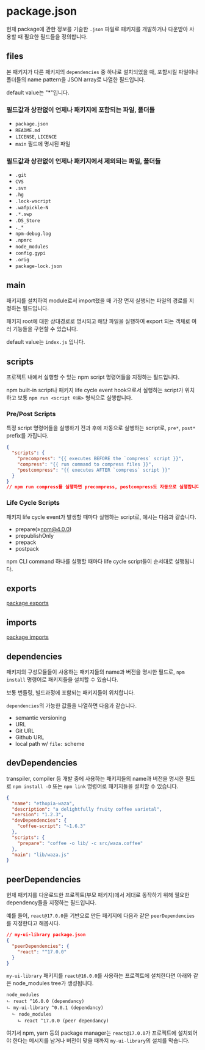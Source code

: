 # package.json

현재 package에 관한 정보를 기술한 `.json` 파일로 패키지를 개발하거나 다운받아 사용할 때 필요한 필드들을 정의합니다.

## files

본 패키지가 다른 패키지의 `dependencies` 중 하나로 설치되었을 때, 포함시킬 파일이나 폴더들의 name pattern을 JSON array로 나열한 필드입니다.

default value는 "\*"입니다.

### 필드값과 상관없이 언제나 패키지에 포함되는 파일, 폴더들

- `package.json`
- `README.md`
- `LICENSE`, `LICENCE`
- `main` 필드에 명시된 파일

### 필드값과 상관없이 언제나 패키지에서 제외되는 파일, 폴더들

- `.git`
- `CVS`
- `.svn`
- `.hg`
- `.lock-wscript`
- `.wafpickle-N`
- `.*.swp`
- `.DS_Store`
- `._*`
- `npm-debug.log`
- `.npmrc`
- `node_modules`
- `config.gypi`
- `.orig`
- `package-lock.json`

## main

패키지를 설치하여 module로서 import했을 때 가장 먼저 실행되는 파일의 경로를 지정하는 필드입니다.

패키지 root에 대한 상대경로로 명시되고 해당 파일을 실행하여 export 되는 객체로 여러 기능들을 구현할 수 있습니다.

default value는 `index.js` 입니다.

## scripts

프로젝트 내에서 실행할 수 있는 npm script 명령어들을 지정하는 필드입니다.

npm built-in script나 패키지 life cycle event hook으로서 실행하는 script가 위치하고 보통 `npm run <script 이름>` 형식으로 실행합니다.

### Pre/Post Scripts

특정 script 명령어들을 실행하기 전과 후에 자동으로 실행하는 script로, `pre*`, `post*` prefix를 가집니다.

```json
{
  "scripts": {
    "precompress": "{{ executes BEFORE the `compress` script }}",
    "compress": "{{ run command to compress files }}",
    "postcompress": "{{ executes AFTER `compress` script }}"
  }
}
// npm run compress를 실행하면 precompress, postcompress도 자동으로 실행합니다.
```

### Life Cycle Scripts

패키지 life cycle event가 발생할 때마다 실행하는 script로, 예시는 다음과 같습니다.

- prepare(≥npm@4.0.0)
- prepublishOnly
- prepack
- postpack

npm CLI command 하나를 실행할 때마다 life cycle script들이 순서대로 실행됩니다.

## exports

[package exports](../package/package_exports.md)

## imports

[package imports](../package/package_imports.md)

## dependencies

패키지의 구성모듈들이 사용하는 패키지들의 name과 버전을 명시한 필드로, `npm install` 명령어로 패키지들을 설치할 수 있습니다.

보통 번들링, 빌드과정에 포함되는 패키지들이 위치합니다.

`dependencies`의 가능한 값들을 나열하면 다음과 같습니다.

- semantic versioning
- URL
- Git URL
- Github URL
- local path w/ `file:` scheme

## devDependencies

transpiler, compiler 등 개발 중에 사용하는 패키지들의 name과 버전을 명시한 필드로 `npm install -D` 또는 `npm link` 명령어로 패키지들을 설치할 수 있습니다.

```json
{
  "name": "ethopia-waza",
  "description": "a delightfully fruity coffee varietal",
  "version": "1.2.3",
  "devDependencies": {
    "coffee-script": "~1.6.3"
  },
  "scripts": {
    "prepare": "coffee -o lib/ -c src/waza.coffee"
  },
  "main": "lib/waza.js"
}
```

## peerDependencies

현재 패키지를 다운로드한 프로젝트(부모 패키지)에서 제대로 동작하기 위해 필요한 dependency들을 지정하는 필드입니다.

예를 들어, `react@17.0.0`을 기반으로 만든 패키지에 다음과 같은 `peerDependencies`를 지정한다고 해봅시다.

```json
// my-ui-library package.json
{
  "peerDependencies": {
    "react": "^17.0.0"
  }
}
```

`my-ui-library` 패키지를 `react@16.0.0`를 사용하는 프로젝트에 설치한다면 아래와 같은 node_modules tree가 생성됩니다.

```text
node_modules
ㄴ react ^16.0.0 (dependancy)
ㄴ my-ui-library ^0.0.1 (dependancy)
  ㄴ node_modules
    ㄴ react ^17.0.0 (peer dependancy)
```

여기서 npm, yarn 등의 package manager는 `react@17.0.0`가 프로젝트에 설치되어야 한다는 메시지를 남거나 버전이 맞을 때까지 `my-ui-library`의 설치를 막습니다.

